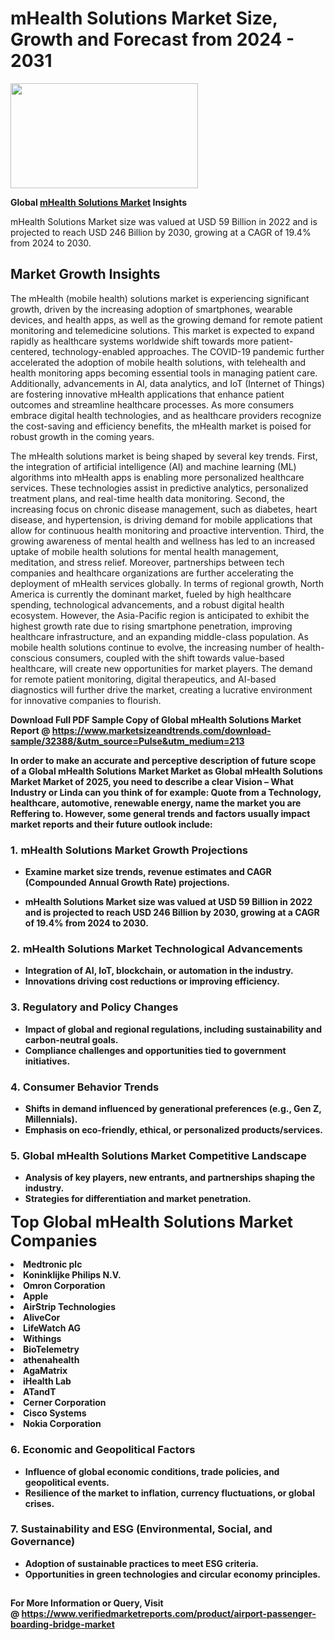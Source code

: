 <H1>mHealth Solutions Market Size, Growth and Forecast from 2024 - 2031</H1><img class="aligncenter size-medium wp-image-584254" src="https://thirdeyenews.in/wp-content/uploads/2024/09/Global-Market-Research-300x168.jpeg" alt="" width="300" height="168" /><p><strong>Global&nbsp;<a href="https://www.marketsizeandtrends.com/download-sample/32388/&amp;utm_source=Pulse&amp;utm_medium=213">mHealth Solutions Market</a> Insights</strong></p><p>mHealth Solutions Market size was valued at USD 59 Billion in 2022 and is projected to reach USD 246 Billion by 2030, growing at a CAGR of 19.4% from 2024 to 2030.</p><p><h2>Market Growth Insights</h2> <p>The mHealth (mobile health) solutions market is experiencing significant growth, driven by the increasing adoption of smartphones, wearable devices, and health apps, as well as the growing demand for remote patient monitoring and telemedicine solutions. This market is expected to expand rapidly as healthcare systems worldwide shift towards more patient-centered, technology-enabled approaches. The COVID-19 pandemic further accelerated the adoption of mobile health solutions, with telehealth and health monitoring apps becoming essential tools in managing patient care. Additionally, advancements in AI, data analytics, and IoT (Internet of Things) are fostering innovative mHealth applications that enhance patient outcomes and streamline healthcare processes. As more consumers embrace digital health technologies, and as healthcare providers recognize the cost-saving and efficiency benefits, the mHealth market is poised for robust growth in the coming years.</p> <p><strong></strong></p> <p>The mHealth solutions market is being shaped by several key trends. First, the integration of artificial intelligence (AI) and machine learning (ML) algorithms into mHealth apps is enabling more personalized healthcare services. These technologies assist in predictive analytics, personalized treatment plans, and real-time health data monitoring. Second, the increasing focus on chronic disease management, such as diabetes, heart disease, and hypertension, is driving demand for mobile applications that allow for continuous health monitoring and proactive intervention. Third, the growing awareness of mental health and wellness has led to an increased uptake of mobile health solutions for mental health management, meditation, and stress relief. Moreover, partnerships between tech companies and healthcare organizations are further accelerating the deployment of mHealth services globally. In terms of regional growth, North America is currently the dominant market, fueled by high healthcare spending, technological advancements, and a robust digital health ecosystem. However, the Asia-Pacific region is anticipated to exhibit the highest growth rate due to rising smartphone penetration, improving healthcare infrastructure, and an expanding middle-class population. As mobile health solutions continue to evolve, the increasing number of health-conscious consumers, coupled with the shift towards value-based healthcare, will create new opportunities for market players. The demand for remote patient monitoring, digital therapeutics, and AI-based diagnostics will further drive the market, creating a lucrative environment for innovative companies to flourish. <p><strong></p><p><span class=""><strong>Download Full PDF Sample Copy of Global mHealth Solutions Market Report</strong> @ <a href="https://www.marketsizeandtrends.com/download-sample/32388/&amp;utm_source=Pulse&amp;utm_medium=213" target="_blank">https://www.marketsizeandtrends.com/download-sample/32388/&amp;utm_source=Pulse&amp;utm_medium=213</a></span></p><p>In order to make an accurate and perceptive description of future scope of a Global&nbsp;mHealth Solutions Market Market as Global&nbsp;mHealth Solutions Market Market of 2025, you need to describe a clear Vision &ndash; What Industry or Linda can you think of for example: Quote from a Technology, healthcare, automotive, renewable energy, name the market you are Reffering to. However, some general trends and factors usually impact market reports and their future outlook include:</p><h3>1.&nbsp;<strong>mHealth Solutions Market Growth Projections</strong></h3><ul><li>Examine market size trends, revenue estimates and CAGR (Compounded Annual Growth Rate) projections.</li><li><p>mHealth Solutions Market size was valued at USD 59 Billion in 2022 and is projected to reach USD 246 Billion by 2030, growing at a CAGR of 19.4% from 2024 to 2030.</p></li></ul><h3>2.&nbsp;<strong>mHealth Solutions Market Technological Advancements</strong></h3><ul><li>Integration of AI, IoT, blockchain, or automation in the industry.</li><li>Innovations driving cost reductions or improving efficiency.</li></ul><h3>3.&nbsp;<strong>Regulatory and Policy Changes</strong></h3><ul><li>Impact of global and regional regulations, including sustainability and carbon-neutral goals.</li><li>Compliance challenges and opportunities tied to government initiatives.</li></ul><h3>4.&nbsp;<strong>Consumer Behavior Trends</strong></h3><ul><li>Shifts in demand influenced by generational preferences (e.g., Gen Z, Millennials).</li><li>Emphasis on eco-friendly, ethical, or personalized products/services.</li></ul><h3>5.&nbsp;<strong>Global mHealth Solutions Market Competitive Landscape</strong></h3><ul><li>Analysis of key players, new entrants, and partnerships shaping the industry.</li><li>Strategies for differentiation and market penetration.</li></ul><p data-pm-slice="1 1 []"><span style="color: inherit; font-family: inherit; font-size: 25px;">Top Global mHealth Solutions Market Companies</span></p><div class="" data-test-id=""><p><li>Medtronic plc</li><li> Koninklijke Philips N.V.</li><li> Omron Corporation</li><li> Apple</li><li> AirStrip Technologies</li><li> AliveCor</li><li> LifeWatch AG</li><li> Withings</li><li> BioTelemetry</li><li> athenahealth</li><li> AgaMatrix</li><li> iHealth Lab</li><li> ATandT</li><li> Cerner Corporation</li><li> Cisco Systems</li><li> Nokia Corporation</li></p></div><h3>6.&nbsp;<strong>Economic and Geopolitical Factors</strong></h3><ul><li>Influence of global economic conditions, trade policies, and geopolitical events.</li><li>Resilience of the market to inflation, currency fluctuations, or global crises.</li></ul><h3>7.&nbsp;<strong>Sustainability and ESG (Environmental, Social, and Governance)</strong></h3><ul><li>Adoption of sustainable practices to meet ESG criteria.</li><li>Opportunities in green technologies and circular economy principles.</li></ul><h2><strong style="font-size: 14px;">For More Information or Query, Visit @&nbsp;</strong><a style="background-color: #ffffff; font-size: 14px;" href="https://www.marketsizeandtrends.com/report/mhealth-solutions-market/" target="_blank">https://www.verifiedmarketreports.com/product/airport-passenger-boarding-bridge-market</a></h2>
